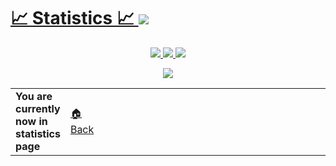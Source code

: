 
 <a href="https://github.com/qorncat">
  <h1>📈 Statistics 📈 <img src="https://komarev.com/ghpvc/?username=qorncat&color=447ff7&label=Visitor+count"></img></h1>
</a>

<p align="center">
  <a href="https://github.com/qorncat">
    <img src="https://github-readme-stats.vercel.app/api?username=qorncat&show_icons=true&theme=github_dark&hide_border=true" />
    <img src="https://github-readme-streak-stats.herokuapp.com/?user=qorncat&theme=github-dark-blue&hide_border=true" />
    <img src="https://activity-graph.herokuapp.com/graph?username=qorncat&theme=react-dark" />
    </a>
</p>



<p  align="center">
<img src="https://user-images.githubusercontent.com/73097560/115834477-dbab4500-a447-11eb-908a-139a6edaec5c.gif">             
<br>

<table>
 <tr>
  <td>
    <strong>You are currently now in statistics page</strong>
  </td>
  <td>
    <a href="https://github.com/qorncat">🏠Back</a>
  </td>
	 <td>&nbsp;&nbsp;&nbsp;&nbsp;&nbsp;&nbsp;&nbsp;&nbsp;&nbsp;&nbsp;&nbsp;&nbsp;&nbsp;&nbsp;&nbsp;&nbsp;&nbsp;&nbsp;&nbsp;&nbsp;&nbsp;&nbsp;&nbsp;&nbsp;&nbsp;&nbsp;&nbsp;&nbsp;&nbsp;&nbsp;&nbsp;&nbsp;&nbsp;&nbsp;&nbsp;&nbsp;&nbsp;&nbsp;&nbsp;&nbsp;&nbsp;&nbsp;&nbsp;&nbsp;&nbsp;&nbsp;&nbsp;&nbsp;&nbsp;&nbsp;&nbsp;&nbsp;&nbsp;&nbsp;&nbsp;&nbsp;&nbsp;&nbsp;&nbsp;&nbsp;&nbsp;&nbsp;&nbsp;&nbsp;&nbsp;&nbsp;&nbsp;&nbsp;&nbsp;&nbsp;&nbsp;&nbsp;&nbsp;&nbsp;&nbsp;&nbsp;&nbsp;&nbsp;&nbsp;&nbsp;&nbsp;&nbsp;&nbsp;&nbsp;&nbsp;&nbsp;&nbsp;&nbsp;&nbsp;&nbsp;&nbsp;&nbsp;&nbsp;&nbsp;&nbsp;&nbsp;&nbsp;&nbsp;&nbsp;&nbsp;&nbsp;&nbsp;&nbsp;&nbsp;&nbsp;&nbsp;&nbsp;&nbsp;&nbsp;&nbsp;&nbsp;</td>
	 <td><a href="https://instagram.com/qorncat"><img width="22" src="https://upload.wikimedia.org/wikipedia/commons/thumb/9/95/Instagram_logo_2022.svg/2048px-Instagram_logo_2022.svg.png"></img></a><a href="https://linkedin.com/qorncat">&nbsp;&nbsp;<img width="22" src="https://upload.wikimedia.org/wikipedia/commons/thumb/8/81/LinkedIn_icon.svg/2048px-LinkedIn_icon.svg.png"></img></a></td>
 </tr>
</table>
